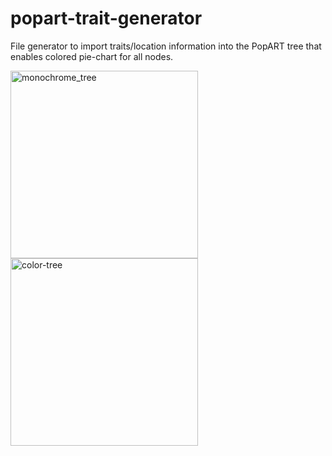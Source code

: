 # popart-trait-generator
File generator to import traits/location information into the PopART tree
that enables colored pie-chart for all nodes.

<img width="300" alt="monochrome_tree" src="https://user-images.githubusercontent.com/90582976/156342056-647a8f33-5a7e-4b0d-b4b8-febfdc74c150.png">
<img width="300" alt="color-tree" src="https://user-images.githubusercontent.com/90582976/156342112-88c60661-db20-48fd-8218-0e958694d051.png">
